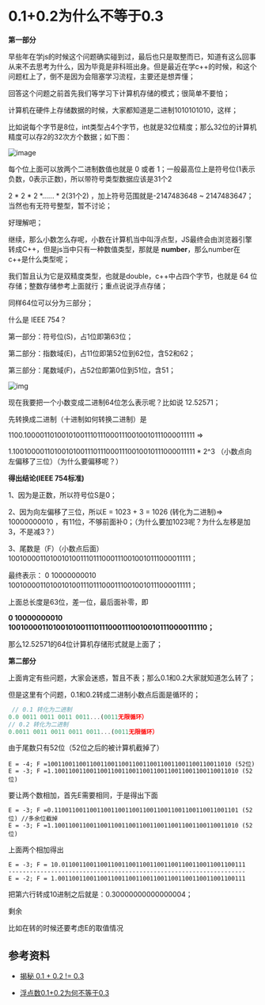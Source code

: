 # 0.1+0.2为什么不等于0.3







**第一部分**



早些年在学js的时候这个问题确实碰到过，最后也只是取整而已，知道有这么回事从来不去思考为什么，因为毕竟是非科班出身。但是最近在学c++的时候，和这个问题杠上了，倒不是因为会阻塞学习流程，主要还是想弄懂；



回答这个问题之前首先我们等学习下计算机存储的模式；很简单不要怕；



计算机在硬件上存储数据的时候，大家都知道是二进制1010101010，这样；



比如说每个字节是8位，int类型占4个字节，也就是32位精度；那么32位的计算机精度可以存2的32次方个数据；如下图：

![image](https://s2.loli.net/2022/01/05/ImJCa2rFz6jN5vg.png)



每个位上面可以放两个二进制数值也就是 0 或者 1；一般最高位上是符号位(1表示负数，0表示正数)，所以带符号类型数据应该是31个2



2 * 2 * 2 *...... * 2(31个2)   ，加上符号范围就是-2147483648 ~ 2147483647；当然也有无符号整型，暂不讨论；



好理解吧；



继续，那么小数怎么存呢，小数在计算机当中叫浮点型，JS最终会由浏览器引擎转成C++，但是js当中只有一种数值类型，那就是 **number**，那么number在c++是什么类型呢；



我们暂且认为它是双精度类型，也就是double，c++中占四个字节，也就是 64 位存储；整数存储参考上面就行；重点说说浮点存储；

同样64位可以分为三部分；



什么是 IEEE 754？



第一部分：符号位(S)，占1位即第63位；

第二部分：指数域(E)，占11位即第52位到62位，含52和62；

第三部分：尾数域(F)，占52位即第0位到51位，含51；



![img](https://i.loli.net/2021/07/28/bFDXJ3NcyMk6lgm.png)



现在我要把一个小数变成二进制64位怎么表示呢？比如说   12.52571；

先转换成二进制（十进制如何转换二进制）是

1100.100001101001010011101110001110010010111000011111 =>

1.100100001101001010011101110001110010010111000011111 * 2^3 （小数点向左偏移了三位）（为什么要偏移呢？）



**得出结论(**IEEE 754标准**)**

1、因为是正数，所以符号位S是0；

2、因为向左偏移了三位，所以E = 1023 + 3 = 1026 (转化为二进制)=> 10000000010 ，有11位，不够前面补0；（为什么要加1023呢？为什么左移是加3，不是减3？）

3、尾数是（F）（小数点后面）100100001101001010011101110001110010010111000011111；



最终表示： 0 10000000010 100100001101001010011101110001110010010111000011111；

上面总长度是63位，差一位，最后面补零，即

**0 10000000010 1001000011010010100111011100011100100101110000111110；**

那么12.52571的64位计算机存储形式就是上面了；



**第二部分**



上面肯定有些问题，大家会迷惑，暂且不表；那么0.1和0.2大家就知道怎么转了；

但是这里有个问题，0.1和0.2转成二进制小数点后面是循环的；



```javascript
 // 0.1 转化为二进制
0.0 0011 0011 0011 0011...(0011无限循环）
// 0.2 转化为二进制
0.0011 0011 0011 0011 0011...(0011无限循环）
```



由于尾数只有52位（52位之后的被计算机截掉了）

```
E = -4; F =1001100110011001100110011001100110011001100110011010 (52位)
E = -3; F =1.1001100110011001100110011001100110011001100110011010 (52位)
```



要让两个数相加，首先E需要相同，于是得出下面

```
E = -3; F =0.1100110011001100110011001100110011001100110011001101 (52位) //多余位截掉
E = -3; F =1.1001100110011001100110011001100110011001100110011010 (52位)
```



上面两个相加得出

```
E = -3; F = 10.0110011001100110011001100110011001100110011001100111
-------------------------------------------------------------------
E = -2; F = 1.00110011001100110011001100110011001100110011001100111
```



把第六行转成10进制之后就是：0.30000000000000004；



剩余

比如在转的时候还要考虑E的取值情况



## 参考资料

- [揭秘 0.1 + 0.2 != 0.3](https://www.barretlee.com/blog/2016/09/28/ieee754-operation-in-js/)

- [浮点数0.1+0.2为何不等于0.3](https://mp.weixin.qq.com/s?__biz=MzIzOTkwMjM0OQ==&mid=2247484123&idx=1&sn=dea6a74f6010c32e1dd79a50d2c00206&chksm=e9224939de55c02fb8ad467c5a728ba72deca543135146766762d319f06d8a2380a01f67808d&mpshare=1&scene=1&srcid=&sharer_sharetime=1567574623469&sharer_shareid=778ad5bf3b27e0078eb105d7277263f6#rd)

  
